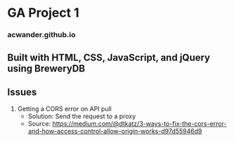# GA Project 1

### acwander.github.io

## Built with HTML, CSS, JavaScript, and jQuery using BreweryDB

## Issues

1. Getting a CORS error on API pull
   - Solution: Send the request to a proxy
   - Source: https://medium.com/@dtkatz/3-ways-to-fix-the-cors-error-and-how-access-control-allow-origin-works-d97d55946d9
